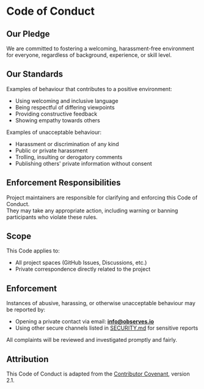 # Code of Conduct

## Our Pledge

We are committed to fostering a welcoming, harassment-free environment for everyone, regardless of background, experience, or skill level.

## Our Standards

Examples of behaviour that contributes to a positive environment:

- Using welcoming and inclusive language
- Being respectful of differing viewpoints
- Providing constructive feedback
- Showing empathy towards others

Examples of unacceptable behaviour:

- Harassment or discrimination of any kind
- Public or private harassment
- Trolling, insulting or derogatory comments
- Publishing others' private information without consent

## Enforcement Responsibilities

Project maintainers are responsible for clarifying and enforcing this Code of Conduct.  
They may take any appropriate action, including warning or banning participants who violate these rules.

## Scope

This Code applies to:

- All project spaces (GitHub Issues, Discussions, etc.)
- Private correspondence directly related to the project

## Enforcement

Instances of abusive, harassing, or otherwise unacceptable behaviour may be reported by:

- Opening a private contact via email: **info@observes.io**
- Using other secure channels listed in [SECURITY.md](SECURITY.md) for sensitive reports

All complaints will be reviewed and investigated promptly and fairly.

## Attribution

This Code of Conduct is adapted from the [Contributor Covenant](https://www.contributor-covenant.org/), version 2.1.
